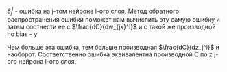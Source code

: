$\delta_j^l$ - ошибка на j-том нейроне l-ого слоя. 
Метод обратного распространения ошибки поможет нам вычислить эту самую ошибку и затем соотнести ее с $\frac{dC}{dw_{jk}^l}$ и с такой же производной по bias - у

Чем больше эта ошибка, тем больше производная $\frac{dC}{dz_j^l}$ и наоборот. Соответственно ошибка эквивалентна производной C по z j-ого нейрона l-ого слоя.


